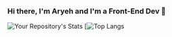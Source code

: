 ### Hi there, I'm Aryeh and I'm a Front-End Dev 👋

<!--
**aribdavid/aribdavid** is a ✨ _special_ ✨ repository because its `README.md` (this file) appears on your GitHub profile.

Here are some ideas to get you started:

- 🔭 I’m currently working on ...
- 🌱 I’m currently learning ...
- 👯 I’m looking to collaborate on ...
- 🤔 I’m looking for help with ...
- 💬 Ask me about ...
- 📫 How to reach me: ...
- 😄 Pronouns: ...
- ⚡ Fun fact: ...
-->

![Your Repository's Stats](https://github-readme-stats.vercel.app/api?username=aribdavid&show_icons=true&theme=tokyonight)
[![Top Langs](https://github-readme-stats.vercel.app/api/top-langs/?username=aribdavid&layout=compact&theme=tokyonight)
